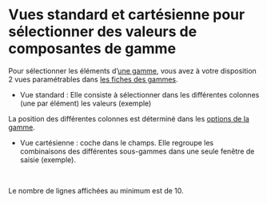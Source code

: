 # Vues standard et cartésienne pour sélectionner des valeurs de composantes de gamme


Pour sélectionner les éléments d’[une 
 gamme](../../1/Etapes.md), vous avez à votre disposition 2 vues paramétrables dans [les fiches des gammes](Gamme.md).


* Vue standard 
 : Elle consiste à sélectionner dans les différentes colonnes 
 (une par élément) les valeurs (exemple)


La position des différentes colonnes est 
 déterminé dans les [options de la gamme](Gamme.md).


* Vue cartésienne 
 : coche dans le champs. Elle regroupe les combinaisons des 
 différentes sous-gammes dans une seule fenêtre de saisie (exemple).


 


Le nombre de lignes affichées au minimum est de 10.


